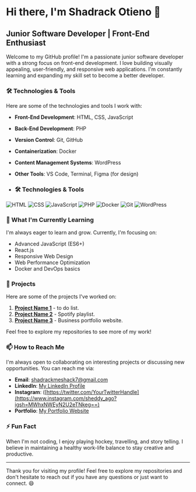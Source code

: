 # Hi there, I'm Shadrack Otieno 👋

## Junior Software Developer | Front-End Enthusiast

Welcome to my GitHub profile! I'm a passionate junior software developer with a strong focus on front-end development. I love building visually appealing, user-friendly, and responsive web applications. I'm constantly learning and expanding my skill set to become a better developer.

### 🛠️ Technologies & Tools

Here are some of the technologies and tools I work with:

- **Front-End Development**: HTML, CSS, JavaScript
- **Back-End Development**: PHP
- **Version Control**: Git, GitHub
- **Containerization**: Docker
- **Content Management Systems**: WordPress
- **Other Tools**: VS Code, Terminal, Figma (for design)

- ### 🛠️ Technologies & Tools

![HTML](https://img.shields.io/badge/HTML5-E34F26?style=for-the-badge&logo=html5&logoColor=white)
![CSS](https://img.shields.io/badge/CSS3-1572B6?style=for-the-badge&logo=css3&logoColor=white)
![JavaScript](https://img.shields.io/badge/JavaScript-F7DF1E?style=for-the-badge&logo=javascript&logoColor=black)
![PHP](https://img.shields.io/badge/PHP-777BB4?style=for-the-badge&logo=php&logoColor=white)
![Docker](https://img.shields.io/badge/Docker-2496ED?style=for-the-badge&logo=docker&logoColor=white)
![Git](https://img.shields.io/badge/Git-F05032?style=for-the-badge&logo=git&logoColor=white)
![WordPress](https://img.shields.io/badge/WordPress-21759B?style=for-the-badge&logo=wordpress&logoColor=white)

### 🌱 What I'm Currently Learning

I'm always eager to learn and grow. Currently, I'm focusing on:
- Advanced JavaScript (ES6+)
- React.js
- Responsive Web Design
- Web Performance Optimization
- Docker and DevOps basics

### 🚀 Projects

Here are some of the projects I've worked on:

1. **[Project Name 1](https://github.com/yourusername/project1)** - to do list.
2. **[Project Name 2](https://github.com/yourusername/project2)** - Spotify playlist.
3. **[Project Name 3](https://github.com/yourusername/project3)** - Business portfolio website.

Feel free to explore my repositories to see more of my work!

### 📫 How to Reach Me

I'm always open to collaborating on interesting projects or discussing new opportunities. You can reach me via:

- **Email**: [shadrackmeshack7@gmail.com](mailto:shadrackmeshack7@gmail.com)
- **LinkedIn**: [My LinkedIn Profile](https://www.linkedin.com/in/shadrack-otieno-495941240/)
- **Instagram**: ([https://twitter.com/YourTwitterHandle](https://www.instagram.com/sheddy_ago?igsh=MWhxNWEyN2U2eTNkeg==)
- **Portfolio**: [My Portfolio Website](https://yourportfolio.com](https://chiquita.my.canva.site/shadrack))

### ⚡ Fun Fact

When I'm not coding, I enjoy  playing hockey, travelling, and story telling. I believe in maintaining a healthy work-life balance to stay creative and productive.

---

Thank you for visiting my profile! Feel free to explore my repositories and don't hesitate to reach out if you have any questions or just want to connect. 😄

